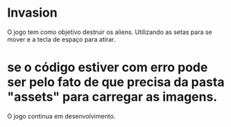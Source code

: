 # Invasion
O jogo tem como objetivo destruir os aliens.
Utilizando as setas para se mover e a tecla de espaço para atirar.



# se o código estiver com erro pode ser pelo fato de que precisa da pasta "assets" para carregar as imagens.
O jogo continua em desenvolvimento.
